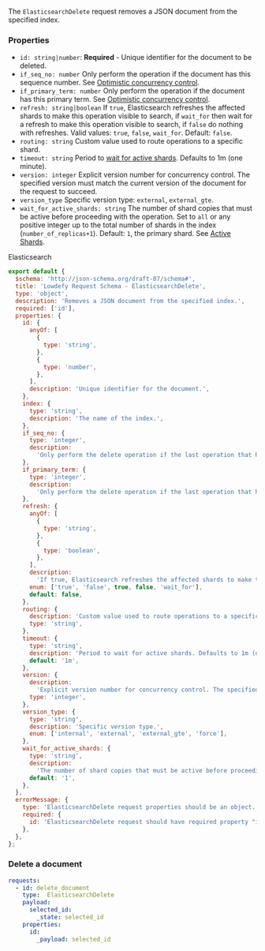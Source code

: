 <TITLE>
ElasticsearchDelete
</TITLE>

<DESCRIPTION>

The `ElasticsearchDelete` request removes a JSON document from the specified index.

### Properties

- `id: string|number`: __Required__ - Unique identifier for the document to be deleted.
- `if_seq_no: number` Only perform the operation if the document has this sequence number. See [Optimistic concurrency control](https://www.elastic.co/guide/en/elasticsearch/reference/7.x/docs-index_.html#optimistic-concurrency-control-index).
- `if_primary_term: number` Only perform the operation if the document has this primary term. See [Optimistic concurrency control](https://www.elastic.co/guide/en/elasticsearch/reference/7.x/docs-index_.html#optimistic-concurrency-control-index).
- `refresh: string|boolean` If `true`, Elasticsearch refreshes the affected shards to make this operation visible to search, if `wait_for` then wait for a refresh to make this operation visible to search, if `false` do nothing with refreshes. Valid values: `true`, `false`, `wait_for`. Default: `false`.
- `routing: string` Custom value used to route operations to a specific shard.
- `timeout: string` Period to [wait for active shards](https://www.elastic.co/guide/en/elasticsearch/reference/7.x/docs-index_.html#index-wait-for-active-shards). Defaults to 1m (one minute).
- `version: integer` Explicit version number for concurrency control. The specified version must match the current version of the document for the request to succeed.
- `version_type` Specific version type: `external`, `external_gte`.
- `wait_for_active_shards: string` The number of shard copies that must be active before proceeding with the operation. Set to `all` or any positive integer up to the total number of shards in the index (`number_of_replicas+1`). Default: `1`, the primary shard.
  See [Active Shards](https://www.elastic.co/guide/en/elasticsearch/reference/7.x/docs-index_.html#index-wait-for-active-shards).

</DESCRIPTION>

<CONNECTION>
Elasticsearch
</CONNECTION>

<SCHEMA>

```js
export default {
  $schema: 'http://json-schema.org/draft-07/schema#',
  title: 'Lowdefy Request Schema - ElasticsearchDelete',
  type: 'object',
  description: 'Removes a JSON document from the specified index.',
  required: ['id'],
  properties: {
    id: {
      anyOf: [
        {
          type: 'string',
        },
        {
          type: 'number',
        },
      ],
      description: 'Unique identifier for the document.',
    },
    index: {
      type: 'string',
      description: 'The name of the index.',
    },
    if_seq_no: {
      type: 'integer',
      description:
        'Only perform the delete operation if the last operation that has changed the document has the specified sequence number.',
    },
    if_primary_term: {
      type: 'integer',
      description:
        'Only perform the delete operation if the last operation that has changed the document has the specified primary term.',
    },
    refresh: {
      anyOf: [
        {
          type: 'string',
        },
        {
          type: 'boolean',
        },
      ],
      description:
        'If true, Elasticsearch refreshes the affected shards to make this operation visible to search, if wait_for then wait for a refresh to make this operation visible to search, if false do nothing with refreshes. Valid values: true, false, wait_for. Default: false.',
      enum: ['true', 'false', true, false, 'wait_for'],
      default: false,
    },
    routing: {
      description: 'Custom value used to route operations to a specific shard.',
      type: 'string',
    },
    timeout: {
      type: 'string',
      description: 'Period to wait for active shards. Defaults to 1m (one minute).',
      default: '1m',
    },
    version: {
      description:
        'Explicit version number for concurrency control. The specified version must match the current version of the document for the request to succeed.',
      type: 'integer',
    },
    version_type: {
      type: 'string',
      description: 'Specific version type.',
      enum: ['internal', 'external', 'external_gte', 'force'],
    },
    wait_for_active_shards: {
      type: 'string',
      description:
        'The number of shard copies that must be active before proceeding with the operation. Set to all or any positive integer up to the total number of shards in the index (number_of_replicas+1). Default: 1, the primary shard.',
      default: '1',
    },
  },
  errorMessage: {
    type: 'ElasticsearchDelete request properties should be an object.',
    required: {
      id: 'ElasticsearchDelete request should have required property "id".',
    },
  },
};
```

</SCHEMA>

<EXAMPLES>

### Delete a document

```yaml
requests:
  - id: delete_document
    type:  ElasticsearchDelete
    payload:
      selected_id:
        _state: selected_id
    properties:
      id:
        _payload: selected_id
```

</EXAMPLES>
